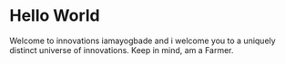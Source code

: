 # Hello World
Welcome to innovations
iamayogbade and i welcome you to a uniquely distinct universe of innovations.
Keep in mind, am a Farmer.
